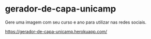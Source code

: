 # gerador-de-capa-unicamp
Gere uma imagem com seu curso e ano para utilizar nas redes sociais.

https://gerador-de-capa-unicamp.herokuapp.com/
